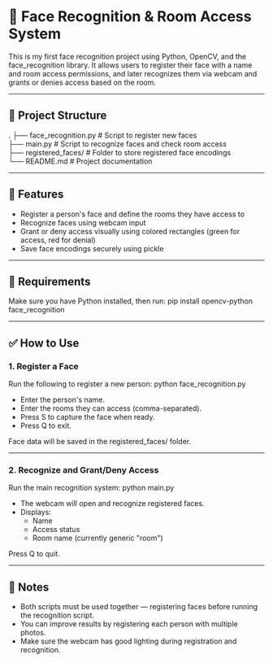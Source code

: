 # 🧠 Face Recognition & Room Access System

This is my first face recognition project using Python, OpenCV, and the face_recognition library. It allows users to register their face with a name and room access permissions, and later recognizes them via webcam and grants or denies access based on the room.

---

## 📂 Project Structure
.
├── face_recognition.py     # Script to register new faces  
├── main.py                 # Script to recognize faces and check room access  
├── registered_faces/       # Folder to store registered face encodings  
└── README.md               # Project documentation  

---

## 🚀 Features

- Register a person's face and define the rooms they have access to  
- Recognize faces using webcam input  
- Grant or deny access visually using colored rectangles (green for access, red for denial)  
- Save face encodings securely using pickle  

---

## 🔧 Requirements

Make sure you have Python installed, then run:
pip install opencv-python face_recognition

---

## ✅ How to Use

### 1. Register a Face

Run the following to register a new person:
python face_recognition.py

- Enter the person's name.  
- Enter the rooms they can access (comma-separated).  
- Press S to capture the face when ready.  
- Press Q to exit.  

Face data will be saved in the registered_faces/ folder.

---

### 2. Recognize and Grant/Deny Access

Run the main recognition system:
python main.py

- The webcam will open and recognize registered faces.  
- Displays:  
  - Name  
  - Access status  
  - Room name (currently generic "room")  

Press Q to quit.

---

## 📌 Notes

- Both scripts must be used together — registering faces before running the recognition script.  
- You can improve results by registering each person with multiple photos.  
- Make sure the webcam has good lighting during registration and recognition.

